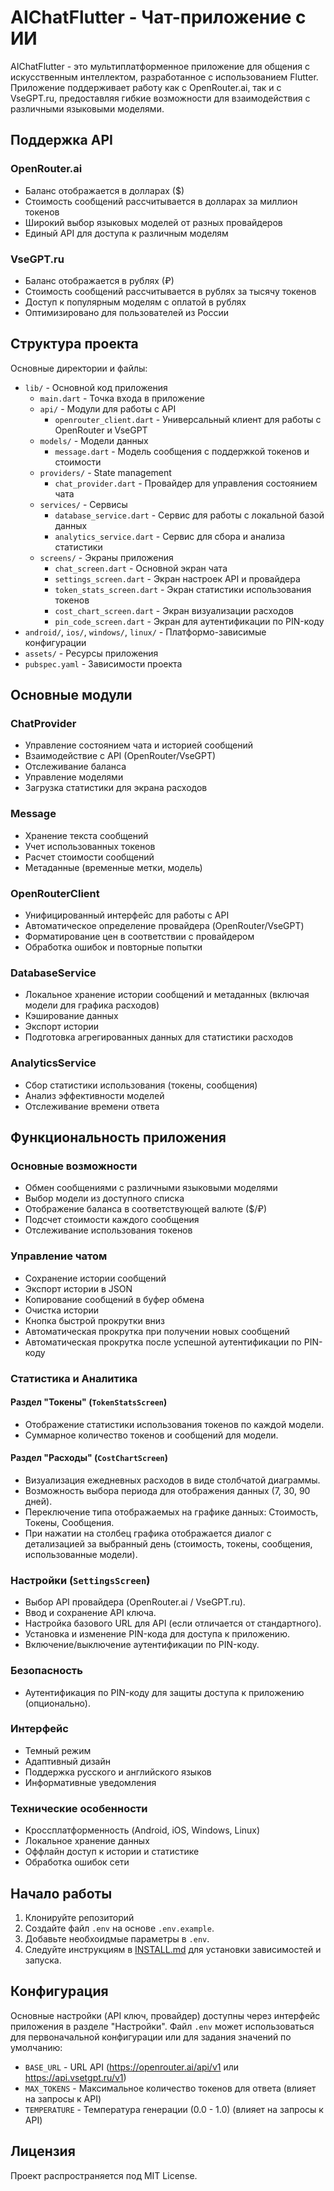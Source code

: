 # AIChatFlutter - Чат-приложение с ИИ

AIChatFlutter - это мультиплатформенное приложение для общения с искусственным интеллектом, разработанное с использованием Flutter. Приложение поддерживает работу как с OpenRouter.ai, так и с VseGPT.ru, предоставляя гибкие возможности для взаимодействия с различными языковыми моделями.

## Поддержка API

### OpenRouter.ai
- Баланс отображается в долларах ($)
- Стоимость сообщений рассчитывается в долларах за миллион токенов
- Широкий выбор языковых моделей от разных провайдеров
- Единый API для доступа к различным моделям

### VseGPT.ru
- Баланс отображается в рублях (₽)
- Стоимость сообщений рассчитывается в рублях за тысячу токенов
- Доступ к популярным моделям с оплатой в рублях
- Оптимизировано для пользователей из России

## Структура проекта

Основные директории и файлы:

- `lib/` - Основной код приложения
  - `main.dart` - Точка входа в приложение
  - `api/` - Модули для работы с API
    - `openrouter_client.dart` - Универсальный клиент для работы с OpenRouter и VseGPT
  - `models/` - Модели данных
    - `message.dart` - Модель сообщения с поддержкой токенов и стоимости
  - `providers/` - State management
    - `chat_provider.dart` - Провайдер для управления состоянием чата
  - `services/` - Сервисы
    - `database_service.dart` - Сервис для работы с локальной базой данных
    - `analytics_service.dart` - Сервис для сбора и анализа статистики
  - `screens/` - Экраны приложения
    - `chat_screen.dart` - Основной экран чата
    - `settings_screen.dart` - Экран настроек API и провайдера
    - `token_stats_screen.dart` - Экран статистики использования токенов
    - `cost_chart_screen.dart` - Экран визуализации расходов
    - `pin_code_screen.dart` - Экран для аутентификации по PIN-коду
- `android/`, `ios/`, `windows/`, `linux/` - Платформо-зависимые конфигурации
- `assets/` - Ресурсы приложения
- `pubspec.yaml` - Зависимости проекта

## Основные модули

### ChatProvider
- Управление состоянием чата и историей сообщений
- Взаимодействие с API (OpenRouter/VseGPT)
- Отслеживание баланса
- Управление моделями
- Загрузка статистики для экрана расходов

### Message
- Хранение текста сообщений
- Учет использованных токенов
- Расчет стоимости сообщений
- Метаданные (временные метки, модель)

### OpenRouterClient
- Унифицированный интерфейс для работы с API
- Автоматическое определение провайдера (OpenRouter/VseGPT)
- Форматирование цен в соответствии с провайдером
- Обработка ошибок и повторные попытки

### DatabaseService
- Локальное хранение истории сообщений и метаданных (включая модели для графика расходов)
- Кэширование данных
- Экспорт истории
- Подготовка агрегированных данных для статистики расходов

### AnalyticsService
- Сбор статистики использования (токены, сообщения)
- Анализ эффективности моделей
- Отслеживание времени ответа

## Функциональность приложения

### Основные возможности
- Обмен сообщениями с различными языковыми моделями
- Выбор модели из доступного списка
- Отображение баланса в соответствующей валюте ($/₽)
- Подсчет стоимости каждого сообщения
- Отслеживание использования токенов

### Управление чатом
- Сохранение истории сообщений
- Экспорт истории в JSON
- Копирование сообщений в буфер обмена
- Очистка истории
- Кнопка быстрой прокрутки вниз
- Автоматическая прокрутка при получении новых сообщений
- Автоматическая прокрутка после успешной аутентификации по PIN-коду

### Статистика и Аналитика

#### Раздел "Токены" (`TokenStatsScreen`)
- Отображение статистики использования токенов по каждой модели.
- Суммарное количество токенов и сообщений для модели.

#### Раздел "Расходы" (`CostChartScreen`)
- Визуализация ежедневных расходов в виде столбчатой диаграммы.
- Возможность выбора периода для отображения данных (7, 30, 90 дней).
- Переключение типа отображаемых на графике данных: Стоимость, Токены, Сообщения.
- При нажатии на столбец графика отображается диалог с детализацией за выбранный день (стоимость, токены, сообщения, использованные модели).

### Настройки (`SettingsScreen`)
- Выбор API провайдера (OpenRouter.ai / VseGPT.ru).
- Ввод и сохранение API ключа.
- Настройка базового URL для API (если отличается от стандартного).
- Установка и изменение PIN-кода для доступа к приложению.
- Включение/выключение аутентификации по PIN-коду.

### Безопасность
- Аутентификация по PIN-коду для защиты доступа к приложению (опционально).

### Интерфейс
- Темный режим
- Адаптивный дизайн
- Поддержка русского и английского языков
- Информативные уведомления

### Технические особенности
- Кроссплатформенность (Android, iOS, Windows, Linux)
- Локальное хранение данных
- Оффлайн доступ к истории и статистике
- Обработка ошибок сети

## Начало работы

1. Клонируйте репозиторий
2. Создайте файл `.env` на основе `.env.example`.
3. Добавьте необхоидмые параметры в `.env`.
4. Следуйте инструкциям в [INSTALL.md](INSTALL.md) для установки зависимостей и запуска.

## Конфигурация

Основные настройки (API ключ, провайдер) доступны через интерфейс приложения в разделе "Настройки".
Файл `.env` может использоваться для первоначальной конфигурации или для задания значений по умолчанию:
- `BASE_URL` - URL API (https://openrouter.ai/api/v1 или https://api.vsetgpt.ru/v1)
- `MAX_TOKENS` - Максимальное количество токенов для ответа (влияет на запросы к API)
- `TEMPERATURE` - Температура генерации (0.0 - 1.0) (влияет на запросы к API)

## Лицензия
Проект распространяется под MIT License.  
